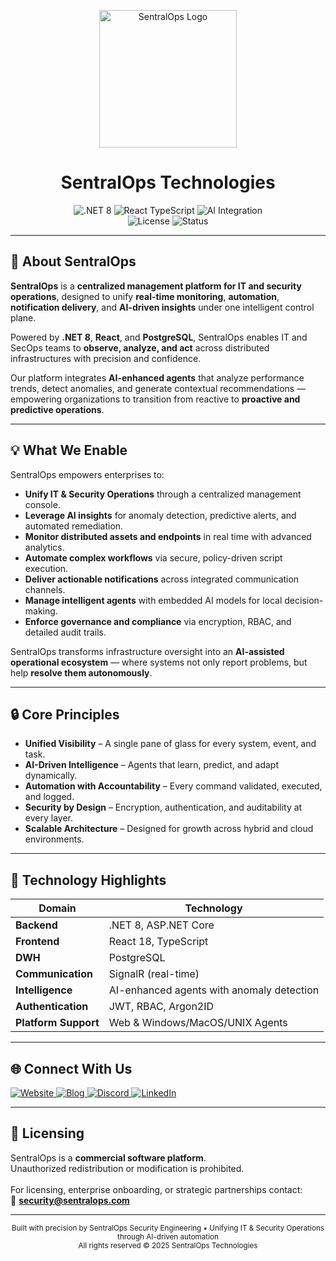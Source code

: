 <p align="center">
  <img src="https://raw.githubusercontent.com/SentralOps/Assets/refs/heads/main/logos/sentral-ops-logo-transparent.png?token=GHSAT0AAAAAADMVQ53CLXRBGVWZSZ6VUZQY2HGLDGA" alt="SentralOps Logo" width="220">
</p>

<h1 align="center">SentralOps Technologies</h1>

<div align="center">

<img src="https://img.shields.io/badge/Platform-.NET%208-blue?style=for-the-badge&logo=dotnet" alt=".NET 8">
<img src="https://img.shields.io/badge/Frontend-React%20TypeScript-61dafb?style=for-the-badge&logo=react&logoColor=white" alt="React TypeScript">
<img src="https://img.shields.io/badge/AI-Integrated%20Insights-8A2BE2?style=for-the-badge&logo=openai" alt="AI Integration"><br>
<img src="https://img.shields.io/badge/License-Commercial-red?style=for-the-badge" alt="License">
<img src="https://img.shields.io/badge/Status-Enterprise%20Ready-brightgreen?style=for-the-badge" alt="Status">

</div>

---

## 🏢 About SentralOps

**SentralOps** is a **centralized management platform for IT and security operations**, designed to unify **real-time monitoring**, **automation**, **notification delivery**, and **AI-driven insights** under one intelligent control plane.  

Powered by **.NET 8**, **React**, and **PostgreSQL**, SentralOps enables IT and SecOps teams to **observe, analyze, and act** across distributed infrastructures with precision and confidence.  

Our platform integrates **AI-enhanced agents** that analyze performance trends, detect anomalies, and generate contextual recommendations — empowering organizations to transition from reactive to **proactive and predictive operations**.

---

## 💡 What We Enable

SentralOps empowers enterprises to:

- **Unify IT & Security Operations** through a centralized management console.  
- **Leverage AI insights** for anomaly detection, predictive alerts, and automated remediation.  
- **Monitor distributed assets and endpoints** in real time with advanced analytics.  
- **Automate complex workflows** via secure, policy-driven script execution.  
- **Deliver actionable notifications** across integrated communication channels.  
- **Manage intelligent agents** with embedded AI models for local decision-making.  
- **Enforce governance and compliance** via encryption, RBAC, and detailed audit trails.  

SentralOps transforms infrastructure oversight into an **AI-assisted operational ecosystem** — where systems not only report problems, but help **resolve them autonomously**.

---

## 🔒 Core Principles

- **Unified Visibility** – A single pane of glass for every system, event, and task.  
- **AI-Driven Intelligence** – Agents that learn, predict, and adapt dynamically.  
- **Automation with Accountability** – Every command validated, executed, and logged.  
- **Security by Design** – Encryption, authentication, and auditability at every layer.  
- **Scalable Architecture** – Designed for growth across hybrid and cloud environments.  

---

## 🧩 Technology Highlights

| Domain | Technology |
|--------|-------------|
| **Backend** | .NET 8, ASP.NET Core |
| **Frontend** | React 18, TypeScript |
| **DWH** | PostgreSQL |
| **Communication** | SignalR (real-time) |
| **Intelligence** | AI-enhanced agents with anomaly detection |
| **Authentication** | JWT, RBAC, Argon2ID |
| **Platform Support** | Web & Windows/MacOS/UNIX Agents |

---

<h2>🌐 Connect With Us</h2>

<p>
  <a href="https://www.sentralops.com" target="_blank">
    <img src="https://img.shields.io/badge/Website-sentralops.com-0A66C2?style=for-the-badge&logo=google-chrome&logoColor=white" alt="Website">
  </a>
  <a href="https://blog.sentralops.com" target="_blank">
    <img src="https://img.shields.io/badge/Website-sentralops.com-0A66C2?style=for-the-badge&logo=google-chrome&logoColor=white" alt="Blog">
  </a>
  <a href="https://discord.gg/sentralops" target="_blank">
    <img src="https://img.shields.io/badge/Discord-Community-5865F2?style=for-the-badge&logo=discord&logoColor=white" alt="Discord">
  </a>
  <a href="https://www.linkedin.com/company/sentralops" target="_blank">
    <img src="https://img.shields.io/badge/LinkedIn-Follow%20Us-0077B5?style=for-the-badge&logo=linkedin&logoColor=white" alt="LinkedIn">
  </a>
</p>

</div>

---

<h2>📜 Licensing</h2>

<p>
  SentralOps is a <strong>commercial software platform</strong>.<br>
  Unauthorized redistribution or modification is prohibited.<br><br>
  For licensing, enterprise onboarding, or strategic partnerships contact:<br>
  📧 <strong><a href="mailto:security@sentralops.io">security@sentralops.com</a></strong>
</p>

---

<p align="center">
  <sub>Built with precision by SentralOps Security Engineering • Unifying IT &amp; Security Operations through AI-driven automation<br>
  All rights reserved © 2025 SentralOps Technologies</sub>
</p>
